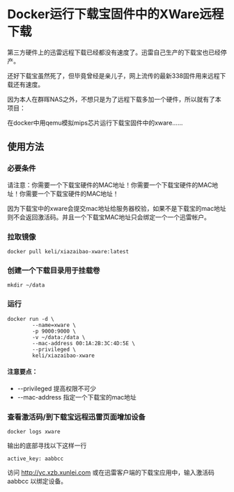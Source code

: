 # Docker运行下载宝固件中的XWare远程下载

第三方硬件上的迅雷远程下载已经都没有速度了。迅雷自己生产的下载宝也已经停产。

还好下载宝虽然死了，但毕竟曾经是亲儿子，网上流传的最新338固件用来远程下载还有速度。

因为本人在群晖NAS之外，不想只是为了远程下载多加一个硬件，所以就有了本项目：

在docker中用qemu模拟mips芯片运行下载宝固件中的xware……


## 使用方法

### 必要条件

请注意：你需要一个下载宝硬件的MAC地址！你需要一个下载宝硬件的MAC地址！你需要一个下载宝硬件的MAC地址！

因为下载宝中的xware会提交mac地址给服务器校验，如果不是下载宝的mac地址则不会返回激活码。并且一个下载宝MAC地址只会绑定一个一个迅雷帐户。

### 拉取镜像

```
docker pull keli/xiazaibao-xware:latest
```

### 创建一个下载目录用于挂载卷

```
mkdir ~/data
```

### 运行

```
docker run -d \
        --name=xware \
        -p 9000:9000 \
        -v ~/data:/data \
        --mac-address 00:1A:2B:3C:4D:5E \
        --privileged \
        keli/xiazaibao-xware
```

#### 注意要点：

* --privileged 提高权限不可少
* --mac-address 指定一个下载宝的mac地址


### 查看激活码/到下载宝远程迅雷页面增加设备

```
docker logs xware
```

输出的底部寻找以下这样一行

```
active_key: aabbcc
```

访问 http://yc.xzb.xunlei.com 或在迅雷客户端的下载宝应用中，输入激活码 aabbcc 以绑定设备。



